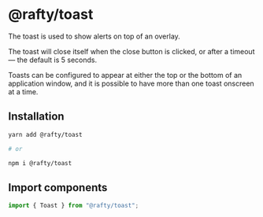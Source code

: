 # @rafty/toast

The toast is used to show alerts on top of an overlay.

The toast will close itself when the close button is clicked, or after a timeout — the default is 5 seconds.

Toasts can be configured to appear at either the top or the bottom of an application window, and it is possible to have more than one toast onscreen at a time.

## Installation

```sh
yarn add @rafty/toast

# or

npm i @rafty/toast
```

## Import components

```jsx
import { Toast } from "@rafty/toast";
```
